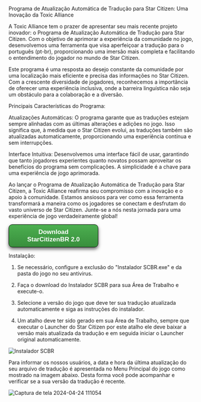 Programa de Atualização Automática de Tradução para Star Citizen: Uma Inovação da Toxic Alliance

A Toxic Alliance tem o prazer de apresentar seu mais recente projeto inovador: o Programa de Atualização Automática de Tradução para Star Citizen. Com o objetivo de aprimorar a experiência da comunidade no jogo, desenvolvemos uma ferramenta que visa aperfeiçoar a tradução para o português (pt-br), proporcionando uma imersão mais completa e facilitando o entendimento do jogador no mundo de Star Citizen.

Este programa é uma resposta ao desejo constante da comunidade por uma localização mais eficiente e precisa das informações no Star Citizen. Com a crescente diversidade de jogadores, reconhecemos a importância de oferecer uma experiência inclusiva, onde a barreira linguística não seja um obstáculo para a colaboração e a diversão.

Principais Características do Programa:

Atualizações Automáticas: O programa garante que as traduções estejam sempre alinhadas com as últimas alterações e adições no jogo. Isso significa que, à medida que o Star Citizen evolui, as traduções também são atualizadas automaticamente, proporcionando uma experiência contínua e sem interrupções.

Interface Intuitiva: Desenvolvemos uma interface fácil de usar, garantindo que tanto jogadores experientes quanto novatos possam aproveitar os benefícios do programa sem complicações. A simplicidade é a chave para uma experiência de jogo aprimorada.

Ao lançar o Programa de Atualização Automática de Tradução para Star Citizen, a Toxic Alliance reafirma seu compromisso com a inovação e o apoio à comunidade. Estamos ansiosos para ver como essa ferramenta transformará a maneira como os jogadores se conectam e desfrutam do vasto universo de Star Citizen. Junte-se a nós nesta jornada para uma experiência de jogo verdadeiramente global!

<style>
    .scbr-button {
        display: inline-block;
        width: 200px;
        padding: 10px 20px;
        background: linear-gradient(to bottom, #4CAF50, #388e3c); /* Degradê de verde claro para verde escuro */
        color: white;
        text-align: center;
        text-decoration: none;
        font-size: 17px; /* Tamanho da fonte */
        font-family: Arial, sans-serif; /* Fonte Arial */
        font-weight: 700; /* Negrito */
        border: 1px solid black;
        border-radius: 10px; /* Borda arredondada */
        cursor: pointer;
        box-shadow: 0px 5px 10px rgba(0, 0, 0, 0.6); /* Sombra para efeito de relevo */
        transition: background 0.3s, transform 0.2s;
    }

    .scbr-button:hover {
        background: linear-gradient(to bottom, #45a049, #368d3c); /* Tom mais escuro ao passar o mouse */
        transform: translateY(2px); /* Efeito de leve elevação */
    }

    .scbr-button:active {
        background: linear-gradient(to bottom, #388e3c, #4CAF50); /* Inverter o degradê ao pressionar */
        transform: translateY(4px); /* Afundar o botão */
        box-shadow: 0px 3px 6px rgba(0, 0, 0, 0.2); /* Sombra mais curta */
    }
</style>

<a href="https://github.com/rwxlff/StarCitizenBR/raw/main/Instalador%20SCBR.exe" class="scbr-button">Download<br>StarCitizenBR 2.0</a>

Instalação:

1. Se necessário, configure a exclusão do "Instalador SCBR.exe" e da pasta do jogo no seu antivirus.

2. Faça o download do Instalador SCBR para sua Área de Trabalho e execute-o.

3. Selecione a versão do jogo que deve ter sua tradução atualizada automaticamente e siga as instruções do instalador.

4. Um atalho deve ter sido gerado em sua Área de Trabalho, sempre que executar o Launcher do Star Citizen por este atalho ele deve baixar a versão mais atualizada da tradução e em seguida iniciar o Launcher original automaticamente.

![Instalador SCBR](https://github.com/rwxlff/StarCitizenBR/assets/10576227/4d3b9256-f493-4335-a146-81e66bf96334)

Para informar os nossos usuários, a data e hora da última atualização do seu arquivo de tradução é apresentada no Menu Principal do jogo como mostrado na imagem abaixo. Desta forma você pode acompanhar e verificar se a sua versão da tradução é recente.

![Captura de tela 2024-04-24 111054](https://github.com/rwxlff/StarCitizenBR/assets/10576227/58e91aef-e5b3-481a-9bbf-312a0b961c88)
